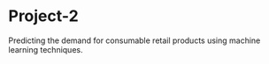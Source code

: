 # Project-2
Predicting the demand for consumable retail products using machine learning techniques.
